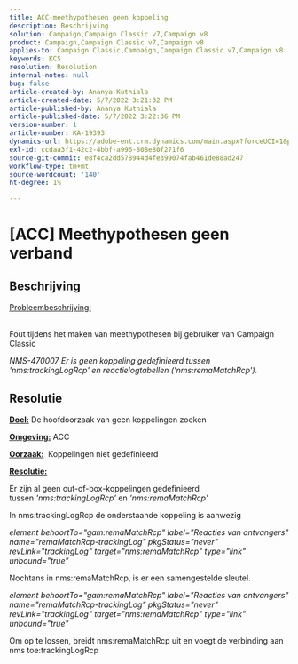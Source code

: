 ```yaml
---
title: ACC-meethypothesen geen koppeling
description: Beschrijving
solution: Campaign,Campaign Classic v7,Campaign v8
product: Campaign,Campaign Classic v7,Campaign v8
applies-to: Campaign Classic,Campaign,Campaign Classic v7,Campaign v8
keywords: KCS
resolution: Resolution
internal-notes: null
bug: false
article-created-by: Ananya Kuthiala
article-created-date: 5/7/2022 3:21:32 PM
article-published-by: Ananya Kuthiala
article-published-date: 5/7/2022 3:22:36 PM
version-number: 1
article-number: KA-19393
dynamics-url: https://adobe-ent.crm.dynamics.com/main.aspx?forceUCI=1&pagetype=entityrecord&etn=knowledgearticle&id=8e906e59-19ce-ec11-a7b5-0022480a8e40
exl-id: ccdaa3f1-42c2-4bbf-a996-808e80f271f6
source-git-commit: e8f4ca2dd578944d4fe399074fab461de88ad247
workflow-type: tm+mt
source-wordcount: '140'
ht-degree: 1%

---
```


# [ACC] Meethypothesen geen verband

## Beschrijving

<u>Probleembeschrijving:</u>

<br>Fout tijdens het maken van meethypothesen bij gebruiker van Campaign Classic

*NMS-470007 Er is geen koppeling gedefinieerd tussen &#39;nms:trackingLogRcp&#39; en reactielogtabellen (&#39;nms:remaMatchRcp&#39;).*

## Resolutie


<b><u>Doel:</u></b> De hoofdoorzaak van geen koppelingen zoeken

<b><u>Omgeving:</u></b> ACC

<b><u>Oorzaak:</u></b>  Koppelingen niet gedefinieerd

<b><u>Resolutie:</u></b>

Er zijn al geen out-of-box-koppelingen gedefinieerd tussen *&#39;nms:trackingLogRcp&#39;* en *&#39;nms:remaMatchRcp&#39;*

In nms:trackingLogRcp de onderstaande koppeling is aanwezig

*element behoortTo=&quot;gam:remaMatchRcp&quot; label=&quot;Reacties van ontvangers&quot; name=&quot;remaMatchRcp-trackingLog&quot; pkgStatus=&quot;never&quot; revLink=&quot;trackingLog&quot; target=&quot;nms:remaMatchRcp&quot; type=&quot;link&quot; unbound=&quot;true&quot;*

Nochtans in nms:remaMatchRcp, is er een samengestelde sleutel.

*element behoortTo=&quot;gam:remaMatchRcp&quot; label=&quot;Reacties van ontvangers&quot; name=&quot;remaMatchRcp-trackingLog&quot; pkgStatus=&quot;never&quot; revLink=&quot;trackingLog&quot; target=&quot;nms:remaMatchRcp&quot; type=&quot;link&quot; unbound=&quot;true&quot;*

Om op te lossen, breidt nms:remaMatchRcp uit en voegt de verbinding aan nms toe:trackingLogRcp
